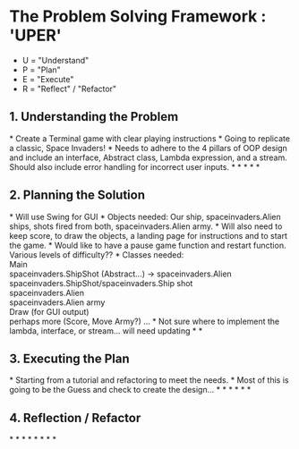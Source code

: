 <h1>The Problem Solving Framework : 'UPER'</h1>

* U = "Understand"
* P = "Plan"
* E = "Execute"
* R = "Reflect" / "Refactor"

<h2>1. Understanding the Problem</h2>
* Create a Terminal game with clear playing instructions
* Going to replicate a classic, Space Invaders!
* Needs to adhere to the 4 pillars of OOP design and include an interface, Abstract class, Lambda expression, 
and a stream. Should also include error handling for incorrect user inputs.
* 
*
*
*
*
<h2>2. Planning the Solution</h2>
* Will use Swing for GUI
* Objects needed: Our ship, spaceinvaders.Alien ships, shots fired from both, spaceinvaders.Alien army.
* Will also need to keep score, to draw the objects, a landing page for instructions and to start the game.
* Would like to have a pause game function and restart function. Various levels of difficulty??
* Classes needed: <br/>
    Main <br/>
    spaceinvaders.ShipShot (Abstract...) -> spaceinvaders.Alien spaceinvaders.ShipShot/spaceinvaders.Ship shot <br/>
    spaceinvaders.Alien <br/>
    spaceinvaders.Alien army <br/>
    Draw (for GUI output) <br/>
    perhaps more (Score, Move Army?) ... 
* Not sure where to implement the lambda, interface, or stream... will need updating
* 
*
<h2>3. Executing the Plan</h2>
* Starting from a tutorial and refactoring to meet the needs.
* Most of this is going to be the Guess and check to create the design...
*
*
*
*
*
*
<h2>4. Reflection / Refactor</h2>
*
*
*
*
*
*
*
*